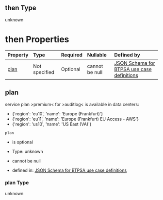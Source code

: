 ## then Type

unknown

# then Properties

| Property      | Type          | Required | Nullable       | Defined by                                                                                                                                                                                                                                      |
| :------------ | :------------ | :------- | :------------- | :---------------------------------------------------------------------------------------------------------------------------------------------------------------------------------------------------------------------------------------------- |
| [plan](#plan) | Not specified | Optional | cannot be null | [JSON Schema for BTPSA use case definitions](btpsa-usecase-properties-services-items-allof-1-then-allof-11-then-allof-0-then-properties-plan.md "undefined#/properties/services/items/allOf/1/then/allOf/11/then/allOf/0/then/properties/plan") |

## plan

service plan >premium< for >auditlog< is available in data centers:

*   {'region': 'eu10', 'name': 'Europe (Frankfurt)'}
*   {'region': 'eu11', 'name': 'Europe (Frankfurt) EU Access - AWS'}
*   {'region': 'us10', 'name': 'US East (VA)'}

`plan`

*   is optional

*   Type: unknown

*   cannot be null

*   defined in: [JSON Schema for BTPSA use case definitions](btpsa-usecase-properties-services-items-allof-1-then-allof-11-then-allof-0-then-properties-plan.md "undefined#/properties/services/items/allOf/1/then/allOf/11/then/allOf/0/then/properties/plan")

### plan Type

unknown
